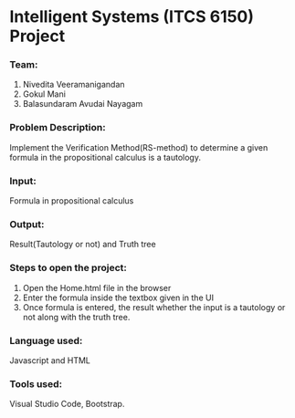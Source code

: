 # Intelligent Systems (ITCS 6150) Project

### Team:
1. Nivedita Veeramanigandan
2. Gokul Mani
3. Balasundaram Avudai Nayagam

### Problem Description:
Implement the Verification Method(RS-method) to determine a given formula in the propositional calculus is a tautology.

### Input:
Formula in propositional calculus

### Output:
Result(Tautology or not) and Truth tree

### Steps to open the project:

1. Open the Home.html file in the browser
2. Enter the formula inside the textbox given in the UI
3. Once formula is entered, the result whether the input is a tautology or not along with the truth tree.

### Language used: 
Javascript and HTML

### Tools used: 
Visual Studio Code, Bootstrap.
